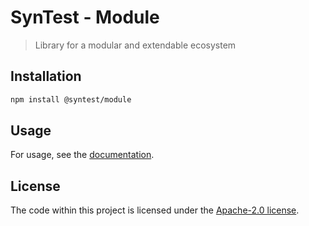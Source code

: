 # SynTest - Module

> Library for a modular and extendable ecosystem

## Installation

```bash
npm install @syntest/module
```

## Usage

For usage, see the [documentation](https://www.syntest.org/docs).

## License

The code within this project is licensed under the [Apache-2.0 license](LICENSE).
